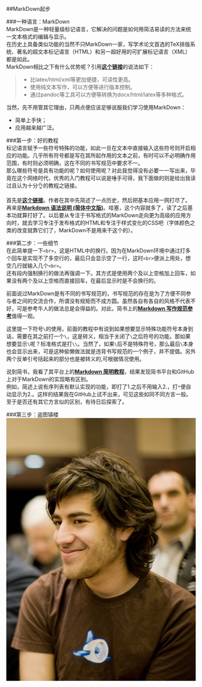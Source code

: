 ##MarkDown起步

###一种语言：MarkDown  
MarkDown是一种轻量级标记语言，它解决的问题是如何用简洁易读的方法来统一文本格式的编辑与显示。  
在历史上具备类似功能的当然不只MarkDown一家，写学术论文首选的TeX排版系统、著名的超文本标记语言（HTML）和另一超好用的可扩展标记语言（XML）都是如此。  
MarkDown相比之下有什么优势呢？引用[**这个链接**](https://www.misspy.com/blog/2013/04/15/writing-with-markdown/)的说法如下：  
> + 比latex/html/xml等更加便捷，可读性更高。
> + 使用纯文本写作，可以方便等进行版本控制。
> + 通过pandoc等工具可以方便等转换为docx/html/latex等多种格式。  

当然，先不用管其它理由，只两点便应该足够说服我们学习使用MarkDown：  
+ 简单上手快；  
+ 应用越来越广泛。  

###第一步：好的教程   
标记语言赋予一些符号特殊的功能，如此一旦在文本中直接输入这些符号则开启相应的功能。几乎所有符号都是写在其所起作用的文本之前，有时可以不必明确作用范围，有时则必须明确，这在不同的书写规范中要求不一。  
那么哪些符号是具有功能的呢？如何使用呢？对此我觉得没有必要一一写出来，毕竟在这个网络时代，优秀的入门教程可以说是唾手可得，我下面做的则是给出我读过且认为十分👌的教程之链接。  

首先是[**这个链接**](https://github.com/younghz/Markdown/blob/master/README.md)。作者在其中先简述了一点历史，然后把基本应用一网打尽了。  
再来是[**Markdown 语法说明 (简体中文版)**](http://wowubuntu.com/markdown/)。哇塞，这个内容就多了，读了之后基本功就算打好了。以后要从专注于书写格式的MarkDown走向更为高级的应用方向时，就去学习专注于发布格式的HTML和专注于样式变化的CSS吧（字体颜色之类的改变就靠它们了，MarkDown不是用来干这个的）。   

###第二步：一些细节  
在此简单提一下`<br>`，这是HTML中的换行。因为在MarkDown环境中通过打多个回车是实现不了多空行的，最后只会显示空了一行，这时`<br>`便派上用处，想空几行就输入几个`<br>`。  
还有段内强制换行的做法再强调一下。其方式是使用两个及以上空格加上回车，如果没有两个及以上空格而直接回车，在最后显示时是不会换行的。

前面说过MarkDown是有不同的书写规范的，书写规范的存在是为了方便不同参与者之间的交流合作，所谓没有规矩而不成方圆。虽然各自有各自的风格不代表不好，可是参考牛人的做法总是会得益的。对此，简书上的[**Markdown 写作规范参考**](http://www.jianshu.com/p/3bd994e702a7/)值得一观。  

这里提一下符号`\`的使用，前面的教程中有说到如果想要显示特殊功能符号本身到话，需要在其之前打一个`\`，这是转义，相当于关闭了`\`之后符号的功能。那如果想要显示`\`呢？标准格式是打`\\`。当然了，如果`\`后不是特殊符号，那么最后`\`本身也会显示出来，可是这种偷懒做法就是违背书写规范的一个例子，并不提倡。另外两个反单引号括起来的部分也是被转义的,可根据情况使用。  

说到简书，我看了其平台上的[**Markdown 简明教程**](http://www.jianshu.com/p/7bd23251da0a/)，结果发现简书平台和GitHub上对于MarkDown的实现略有区别。  
例如，简述上说有序列表有默认实现的功能，即打了1.之后不用输入2.，打`*`便自动显示为2.。这样的结果我在GitHub上试不出来，可见这些如同不同方言一般。至于是否还有其它方言似的区别，有待日后探索了。  

###第三步：盗图镇楼  
![](https://github.com/skyworlds/pythoncamp0/blob/master/source/part1/Aaron_Swartz.jpg)  
